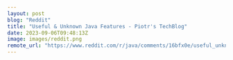 ```yaml
---
layout: post
blog: "Reddit"
title: "Useful & Unknown Java Features - Piotr's TechBlog"
date: 2023-09-06T09:48:13Z
image: images/reddit.png
remote_url: "https://www.reddit.com/r/java/comments/16bfx0e/useful_unknown_java_features_piotrs_techblog/"
---
```

